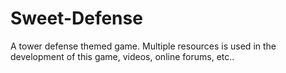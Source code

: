 # Sweet-Defense
A tower defense themed game. Multiple resources is used in the development of this game, videos, online forums, etc..
